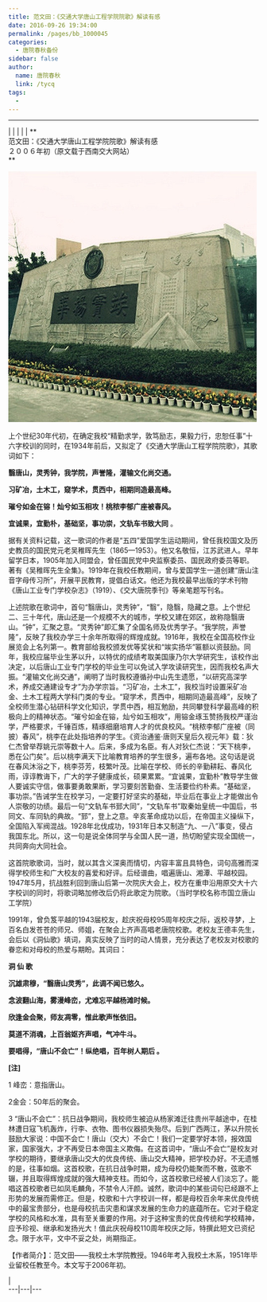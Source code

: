 ```yaml
---
title: 范文田：《交通大学唐山工程学院院歌》解读有感
date: 2016-09-26 19:34:00
permalink: /pages/bb_1000045
categories: 
  - 唐院春秋备份
sidebar: false
author: 
  name: 唐院春秋
  link: /tycq
tags: 
  - 
---
```


* * *

  
|  |  |  |  |  **  
范文田：《交通大学唐山工程学院院歌》解读有感  
２００６年初（原文载于西南交大网站）  
**  

![](/pic/img2.ph.126.net_Boo64s1WyD1PwBZ-0x8wdw==_6631820931166509161.jpg)

上个世纪30年代初，在确定我校“精勤求学，敦笃励志，果毅力行，忠恕任事”十六字校训的同时，在1934年前后，又拟定了《交通大学唐山工程学院院歌》，其歌词如下：

**翳唐山，灵秀钟，我学院，声誉隆，灌输文化尚交通。**

 **习矿冶，土木工，窥学术，贯西中，相期同造最高峰。**

 **璀兮如金在镕！灿兮如玉相攻！桃秾李郁广座被春风。**

 **宜诚果，宜勤朴，基础坚，事功崇，文轨车书致大同** 。

据有关资料记载，这一歌词的作者是“五四”爱国学生运动期间，曾任我校国文及历史教员的国民党元老吴稚晖先生（1865—1953）。他又名敬恒，江苏武进人。早年留学日本，1905年加入同盟会，曾任国民党中央监察委员、国民政府委员等职。著有《吴稚晖先生全集》。1919年在我校任教期间，曾与爱国学生一道创建“唐山注音字母传习所”，开展平民教育，提倡白话文。他还为我校最早出版的学术刊物《唐山工业专门学校杂志》（1919）、《交大唐院季刊》等亲笔题写刊名。

上述院歌在歌词中，首句“翳唐山，灵秀钟”，“翳”，隐翳，隐藏之意。上个世纪二、三十年代，唐山还是一个规模不大的城市，学校又建在郊区，故称隐翳唐山。“钟”，汇聚之意。“灵秀钟”即汇集了全国名师及优秀学子。“我学院，声誉隆”，反映了我校办学三十余年所取得的辉煌成就。1916年，我校在全国高校作业展览会上名列第一。教育部给我校颁发优等奖状和“竢实扬华”匾额以资鼓励。同年，我校应届毕业生茅以升，以特优的成绩考取美国康乃尔大学研究生，该校作出决定，以后唐山工业专门学校的毕业生可以免试入学攻读研究生，因而我校名声大振。“灌输文化尚交通”，阐明了当时我校遵循孙中山先生遗愿，“以研究高深学术，养成交通建设专才”为办学宗旨。“习矿冶，土木工”，我校当时设置采矿冶金、土木工程两大学科门类的专业。“窥学术，贯西中，相期同造最高峰”，反映了全校师生潜心钻研科学文化知识，学贯中西，相互勉励，共同攀登科学最高峰的积极向上的精神状态。“璀兮如金在镕，灿兮如玉相攻”，用镕金琢玉赞扬我校严谨治学，严格要求，千锤百炼，精琢细磨培育人才的优良校风。“桃秾李郁广座被（同披）春风”，桃李在此处指培养的学生。《资治通鉴·唐则天皇后久视元年》载：狄仁杰曾举荐姚元崇等数十人。后来，多成为名臣。有人对狄仁杰说：“天下桃李，悉在公门矣”。后以桃李满天下比喻教育培养的学生很多，遍布各地。这句话是说在春风沐浴之下，桃李芬芳，枝繁叶茂。比喻在学校、师长的辛勤耕耘、春风化雨，谆谆教诲下，广大的学子健康成长，硕果累累。“宜诚果，宜勤朴”教导学生做人要诚实守信，做事要勇敢果断，学习要刻苦勤奋、生活要俭约朴素。“基础坚，事功崇。”告诫学生在校学习，一定要打好坚实的基础，毕业后在事业上才能做出令人崇敬的功绩。最后一句“文轨车书郅大同”，“文轨车书”取秦始皇统一中国后，书同文、车同轨的典故。“郅”，登上之意。辛亥革命成功以后，在帝国主义操纵下，全国陷入军阀混战。1928年北伐成功，1931年日本又制造“九、一八”事变，侵占我国东北。所以，这一句是说全体同学与全国人民一道，热切盼望实现全国统一，共同奔向大同社会。

这首院歌歌词，当时，就以其含义深奥而情切，内容丰富且具特色，词句高雅而深得学校师生和广大校友的喜爱和好评。后经谱曲，唱遍唐山、湘潭、平越校园。1947年5月，抗战胜利回到唐山后第一次院庆大会上，校方在重申沿用原交大十六字校训的同时，将歌词略加修改后仍将此歌定为院歌。（当时学校名称市国立唐山工学院）

1991年，曾负笈平越的1943届校友，趁庆祝母校95周年校庆之际，返校寻梦，上百名白发苍苍的师兄、师姐，在聚会上齐声高唱老唐院校歌。老校友王德丰先生，会后以《洞仙歌》填词，真实反映了当时的动人情景，充分表达了老校友对校歌的眷恋和对母校的热爱与期盼。其词曰：

**洞 仙 歌**

 **沉雄肃穆，“翳唐山灵秀”，此调不闻已悠久。**

 **念波翻山海，雾漫峰峦，尤难忘平越杨滩时候。**

 **欣逢金会聚，师友凋零，惟此歌声怅依旧。**

 **莫道不消魂，上百翁妪齐声唱，气冲牛斗。**

 **要唱得，“唐山不会亡”！纵绝唱，百年树人期后 。**

**[注]**

1 峰峦：意指唐山。

2金会：50年后的聚会。

3
“唐山不会亡”：抗日战争期间，我校师生被迫从杨家滩迁往贵州平越途中，在桂林遭日寇飞机轰炸，行李、衣物、图书仪器损失殆尽。后到广西两江，茅以升院长鼓励大家说：中国不会亡！唐山（交大）不会亡！我们一定要学好本领，报效国家，国家强大，才不再受日本帝国主义欺侮。在这首词中，“唐山不会亡”是校友对学校的期待，要继承唐山交大的优良传统、唐山交大精神，把学校办好。不无遗憾的是，往事如烟。这首校歌，在抗日战争时期，成为母校仍能聚而不散，弦歌不辍，并且取得辉煌成就的强大精神支柱。而如今，这首校歌已经被人们淡忘了。能唱这首校歌者已如凤毛麟角，不禁令人汗颜。诚然，歌词中的某些词句已经跟不上形势的发展而需修正。但是，校歌和十六字校训一样，都是母校百余年来优良传统中的最宝贵部分，也是母校抗击灾患和谋求发展的生命力的底蕴所在。它对于稳定学校的风格和水准，具有至关重要的作用。对于这种宝贵的优良传统和学校精神，应予珍视、继承和发扬光大！值此庆祝母校110周年校庆之际，特撰此短文已资纪念。限于水平，文中不妥之处，尚期指正。

【作者简介】：范文田——我校土木学院教授。1946年考入我校土木系，1951年毕业留校任教至今。本文写于2006年初。

  
  
  
|  
---|---|---